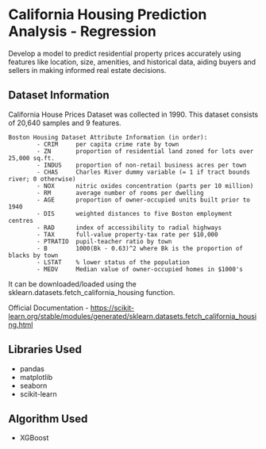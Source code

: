 # California Housing Prediction Analysis - Regression
Develop a model to predict residential property prices accurately using features like location, size, amenities, and historical data, aiding buyers and sellers in making informed real estate decisions.

## Dataset Information

California House Prices Dataset was collected in 1990. This dataset consists of 20,640 samples and 9 features.
```
Boston Housing Dataset Attribute Information (in order):
        - CRIM     per capita crime rate by town
        - ZN       proportion of residential land zoned for lots over 25,000 sq.ft.
        - INDUS    proportion of non-retail business acres per town
        - CHAS     Charles River dummy variable (= 1 if tract bounds river; 0 otherwise)
        - NOX      nitric oxides concentration (parts per 10 million)
        - RM       average number of rooms per dwelling
        - AGE      proportion of owner-occupied units built prior to 1940
        - DIS      weighted distances to five Boston employment centres
        - RAD      index of accessibility to radial highways
        - TAX      full-value property-tax rate per $10,000
        - PTRATIO  pupil-teacher ratio by town
        - B        1000(Bk - 0.63)^2 where Bk is the proportion of blacks by town
        - LSTAT    % lower status of the population
        - MEDV     Median value of owner-occupied homes in $1000's
```
It can be downloaded/loaded using the sklearn.datasets.fetch_california_housing function.

Official Documentation - https://scikit-learn.org/stable/modules/generated/sklearn.datasets.fetch_california_housing.html
                                
## Libraries Used

* pandas
* matplotlib
* seaborn
* scikit-learn

## Algorithm Used

* XGBoost





